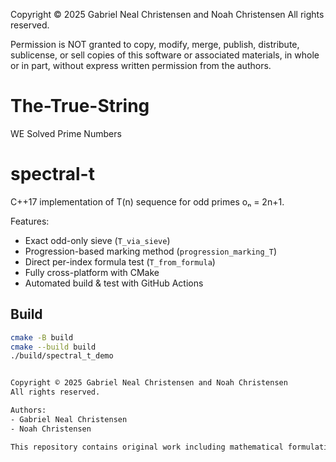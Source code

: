 Copyright © 2025 Gabriel Neal Christensen and Noah Christensen
All rights reserved.

Permission is NOT granted to copy, modify, merge, publish, distribute, sublicense, or sell copies of this software or associated materials, in whole or in part, without express written permission from the authors.

# The-True-String
WE Solved Prime Numbers
# spectral-t

C++17 implementation of T(n) sequence for odd primes oₙ = 2n+1.

Features:
- Exact odd-only sieve (`T_via_sieve`)
- Progression-based marking method (`progression_marking_T`)
- Direct per-index formula test (`T_from_formula`)
- Fully cross-platform with CMake
- Automated build & test with GitHub Actions

## Build
```bash
cmake -B build
cmake --build build
./build/spectral_t_demo


Copyright © 2025 Gabriel Neal Christensen and Noah Christensen
All rights reserved.

Authors:
- Gabriel Neal Christensen
- Noah Christensen

This repository contains original work including mathematical formulations, proofs, and algorithm implementations created by the above authors.
